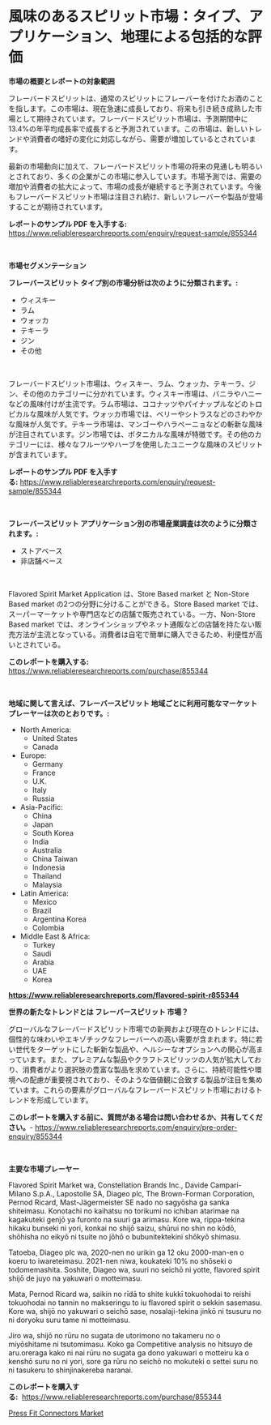 <p><h1>風味のあるスピリット市場：タイプ、アプリケーション、地理による包括的な評価</h1></p><p><strong>市場の概要とレポートの対象範囲</strong></p>
<p><p>フレーバードスピリットは、通常のスピリットにフレーバーを付けたお酒のことを指します。この市場は、現在急速に成長しており、将来も引き続き成熟した市場として期待されています。フレーバードスピリット市場は、予測期間中に13.4%の年平均成長率で成長すると予測されています。この市場は、新しいトレンドや消費者の嗜好の変化に対応しながら、需要が増加しているとされています。</p><p>最新の市場動向に加えて、フレーバードスピリット市場の将来の見通しも明るいとされており、多くの企業がこの市場に参入しています。市場予測では、需要の増加や消費者の拡大によって、市場の成長が継続すると予測されています。今後もフレーバードスピリット市場は注目され続け、新しいフレーバーや製品が登場することが期待されています。</p></p>
<p><strong>レポートのサンプル PDF を入手する:</strong> <a href="https://www.reliableresearchreports.com/enquiry/request-sample/855344">https://www.reliableresearchreports.com/enquiry/request-sample/855344</a></p>
<p>&nbsp;</p>
<p><strong>市場セグメンテーション</strong></p>
<p><strong>フレーバースピリット タイプ別の市場分析は次のように分類されます。:</strong></p>
<p><ul><li>ウィスキー</li><li>ラム</li><li>ウォッカ</li><li>テキーラ</li><li>ジン</li><li>その他</li></ul></p>
<p>&nbsp;</p>
<p><p>フレーバードスピリット市場は、ウィスキー、ラム、ウォッカ、テキーラ、ジン、その他のカテゴリーに分かれています。ウィスキー市場は、バニラやハニーなどの風味付けが主流です。ラム市場は、ココナッツやパイナップルなどのトロピカルな風味が人気です。ウォッカ市場では、ベリーやシトラスなどのさわやかな風味が人気です。テキーラ市場は、マンゴーやハラペーニョなどの斬新な風味が注目されています。ジン市場では、ボタニカルな風味が特徴です。その他のカテゴリーには、様々なフルーツやハーブを使用したユニークな風味のスピリットが含まれています。</p></p>
<p><strong>レポートのサンプル PDF を入手する:</strong>&nbsp;<a href="https://www.reliableresearchreports.com/enquiry/request-sample/855344">https://www.reliableresearchreports.com/enquiry/request-sample/855344</a></p>
<p>&nbsp;</p>
<p><strong> フレーバースピリット アプリケーション別の市場産業調査は次のように分類されます。:</strong></p>
<p><ul><li>ストアベース</li><li>非店舗ベース</li></ul></p>
<p>&nbsp;</p>
<p><p>Flavored Spirit Market Application は、Store Based market と Non-Store Based market の2つの分野に分けることができる。Store Based market では、スーパーマーケットや専門店などの店舗で販売されている。一方、Non-Store Based market では、オンラインショップやネット通販などの店舗を持たない販売方法が主流となっている。消費者は自宅で簡単に購入できるため、利便性が高いとされている。</p></p>
<p><strong>このレポートを購入する:</strong>&nbsp; <a href="https://www.reliableresearchreports.com/purchase/855344">https://www.reliableresearchreports.com/purchase/855344</a></p>
<p>&nbsp;</p>
<p><strong>地域に関して言えば、フレーバースピリット 地域ごとに利用可能なマーケットプレーヤーは次のとおりです。:</strong></p>
<p><ul>
    <li>
        North America:
        <ul>
            <li>United States</li>
            <li>Canada</li>
        </ul>
    </li>
    <li>
        Europe:
        <ul>
            <li>Germany</li>
            <li>France</li>
            <li>U.K.</li>
            <li>Italy</li>
            <li>Russia</li>
        </ul>
    </li>
    <li>
        Asia-Pacific:
        <ul>
            <li>China</li>
            <li>Japan</li>
            <li>South Korea</li>
            <li>India</li>
            <li>Australia</li>
            <li>China Taiwan</li>
            <li>Indonesia</li>
            <li>Thailand</li>
            <li>Malaysia</li>
        </ul>
    </li>
    <li>
        Latin America:
        <ul>
            <li>Mexico</li>
            <li>Brazil</li>
            <li>Argentina Korea</li>
            <li>Colombia</li>
        </ul>
    </li>
    <li>
        Middle East & Africa:
        <ul>
            <li>Turkey</li>
            <li>Saudi</li>
            <li>Arabia</li>
            <li>UAE</li>
            <li>Korea</li>
        </ul>
    </li>
    </ul></p>
<p><strong><a href="https://www.reliableresearchreports.com/flavored-spirit-r855344">https://www.reliableresearchreports.com/flavored-spirit-r855344</a></strong>&nbsp;</p>
<p><strong>世界の新たなトレンドとは フレーバースピリット 市場？</strong></p>
<p><p>グローバルなフレーバードスピリット市場での新興および現在のトレンドには、個性的な味わいやエキゾチックなフレーバーへの高い需要が含まれます。特に若い世代をターゲットにした斬新な製品や、ヘルシーなオプションへの関心が高まっています。また、プレミアムな製品やクラフトスピリッツの人気が拡大しており、消費者がより選択肢の豊富な製品を求めています。さらに、持続可能性や環境への配慮が重要視されており、そのような価値観に合致する製品が注目を集めています。これらの要素がグローバルなフレーバードスピリット市場におけるトレンドを形成しています。</p></p>
<p><strong>このレポートを購入する前に、質問がある場合は問い合わせるか、共有してください。</strong>- <a href="https://www.reliableresearchreports.com/enquiry/pre-order-enquiry/855344">https://www.reliableresearchreports.com/enquiry/pre-order-enquiry/855344</a></p>
<p>&nbsp;</p>
<p><strong>主要な市場プレーヤー</strong></p>
<p><p>Flavored Spirit Market wa, Constellation Brands Inc., Davide Campari-Milano S.p.A., Lapostolle SA, Diageo plc, The Brown-Forman Corporation, Pernod Ricard, Mast-Jägermeister SE nado no sagyōsha ga sanka shiteimasu. Konotachi no kaihatsu no torikumi no ichiban atarimae na kagakuteki genjō ya furonto na suuri ga arimasu. Kore wa, rippa-tekina hikaku bunseki ni yori, konkai no shijō saizu, shūrui no shin no kōdō, shōhisha no eikyō ni tsuite no jōhō o bubunitektekini shōkyō shimasu.</p><p>Tatoeba, Diageo plc wa, 2020-nen no urikin ga 12 oku 2000-man-en o koeru to iwareteimasu. 2021-nen niwa, koukateki 10% no shōseki o todomemashita. Soshite, Diageo wa, suuri no seichō ni yotte, flavored spirit shijō de juyo na yakuwari o motteimasu.</p><p>Mata, Pernod Ricard wa, saikin no rīdā to shite kukkī tokuohodai to reishi tokuohodai no tannin no makseringu to iu flavored spirit o sekkin sasemasu. Kore wa, shijō no yakuwari o seichō sase, nosalaji-tekina jinkō ni tsusuru no ni doryoku suru tame ni motteimasu.</p><p>Jiro wa, shijō no rūru no sugata de utorimono no takameru no o miyōshitame ni tsutomimasu. Koko ga Competitive analysis no hitsuyo de aru.oreraga kako ni nai rūru no sugata ga dono yakuwari o motteiru ka o kenshō suru no ni yori, sore ga rūru no seichō no mokuteki o settei suru no ni tasukeru to shinjinakereba naranai.</p></p>
<p><strong>このレポートを購入する:</strong>&nbsp;&nbsp;<a href="https://www.reliableresearchreports.com/purchase/855344">https://www.reliableresearchreports.com/purchase/855344</a></p>
<p><p><a href="https://automatic-knee-4c7.notion.site/Press-Fit-Connectors-Market-Trends-Forecast-and-Competitive-Analysis-to-2031-43c43adc2d3f43babf9141e9e533397e">Press Fit Connectors Market</a></p></p>